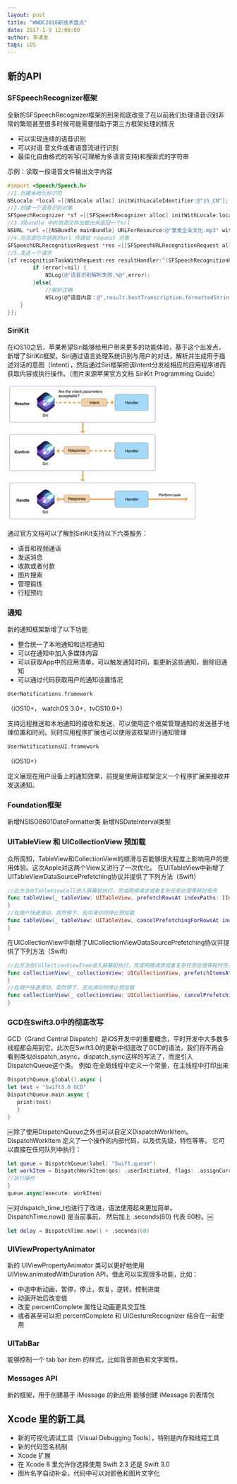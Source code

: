 ```yaml
---
layout: post
title: "WWDC2016新技术盘点"
date: 2017-1-9 12:00:00
author: 李清发
tags: iOS
---
```



## 新的API

### SFSpeechRecognizer框架

全新的SFSpeechRecognizer框架的到来彻底改变了在以前我们处理语音识别非常的繁琐甚至很多时候可能需要借助于第三方框架处理的情况

* 可以实现连续的语音识别
* 可以对语 音文件或者语音流进行识别
* 最佳化自由格式的听写(可理解为多语言支持)和搜索式的字符串

示例：读取一段语音文件输出文字内容

```objectivec
#import <Speech/Speech.h>
//1.创建本地化标识符
NSLocale *local =[[NSLocale alloc] initWithLocaleIdentifier:@"zh_CN"];
//2.创建一个语音识别对象
SFSpeechRecognizer *sf =[[SFSpeechRecognizer alloc] initWithLocale:local];
//3.将bundle 中的资源文件加载出来返回一个url
NSURL *url =[[NSBundle mainBundle] URLForResource:@"掌麦企业文化.mp3" withExtension:nil];
//4.将资源包中获取的url 传递给 request 对象
SFSpeechURLRecognitionRequest *res =[[SFSpeechURLRecognitionRequest alloc] initWithURL:url];
//5.发送一个请求
[sf recognitionTaskWithRequest:res resultHandler:^(SFSpeechRecognitionResult * _Nullable result, NSError * _Nullable error) {
        if (error!=nil) {
            NSLog(@"语音识别解析失败,%@",error);
        }else{
            //解析正确
            NSLog(@“语音内容：@",result.bestTranscription.formattedString);
    }
}];
```

### SiriKit

在iOS10之后，苹果希望Siri能够给用户带来更多的功能体验，基于这个出发点，新增了SiriKit框架。Siri通过语言处理系统识别与用户的对话，解析并生成用于描述对话的意图（Intent），然后通过Siri框架把该Intent分发给相应的应用程序进而获取内容或执行操作。（图片来源苹果官方文档 SiriKit Programming Guide）

 
![](/img/post/WWDC2016/SiriKit.jpg)

通过官方文档可以了解到SiriKit支持以下六类服务：

* 语音和视频通话
* 发送消息
* 收款或者付款
* 图片搜索
* 管理锻炼
* 行程预约

### 通知

新的通知框架新增了以下功能

* 整合统一了本地通知和远程通知
* 可以在通知中加入多媒体内容
* 可以获取App中的应用清单，可以触发通知时间，能更新这些通知，删除旧通知
* 可以通过代码获取用户的通知设置情况

```swift
UserNotifications.framework
```

（iOS10+， watchOS 3.0+，tvOS10.0+）

支持远程推送和本地通知的接收和发送，可以使用这个框架管理通知的发送基于地理位置和时间。同时应用程序扩展也可以使用该框架进行通知管理

```swift
UserNotificationsUI.framework
```

（iOS10+）

定义展现在用户设备上的通知效果，前提是使用该框架定义一个程序扩展来接收并发送通知。

### Foundation框架

新增NSISO8601DateFormatter类
新增NSDateInterval类型

### UITableView 和 UICollectionView 预加载

众所周知，TableView和CollectionView的顺滑与否能够很大程度上影响用户的使用体验。这次Apple对这两个View又进行了一次优化。
在UITableView中新增了UITableViewDataSourcePrefetching协议并提供了下列方法（Swift）

```swift
//此方法在TableViewCell进入屏幕前执行，完成网络请求或者复杂任务处理等耗时任务
func tableView(_ tableView: UITableView, prefetchRowsAt indexPaths: [IndexPath]) {  
}
//在用户快速滑动，突然停下，反向滑动时停止预加载
func tableView(_ tableView: UITableView, cancelPrefetchingForRowsAt indexPaths: [IndexPath]) {
}
```

在UICollectionView中新增了UICollectionViewDataSourcePrefetching协议并提供了下列方法（Swift）

```swift
//此方法在CollectionViewItem进入屏幕前执行，完成网络请求或者复杂任务处理等耗时任务，
func collectionView(_ collectionView: UICollectionView, prefetchItemsAt indexPaths: [IndexPath]) {
}
//在用户快速滑动，突然停下，反向滑动时停止预加载
func collectionView(_ collectionView: UICollectionView, cancelPrefetchingForItemsAt indexPaths: [IndexPath]) {
}
```

### GCD在Swift3.0中的彻底改写

GCD（Grand Central Dispatch）是iOS开发中的重要概念，平时开发中大多数多线程都会用到它。此次在Swift3.0的更新中彻底改了GCD的语法，我们将不再会看到类似dispatch\_async，dispatch\_sync这样的写法了，而是引入DispatchQueue这个类。
例如:在全局线程中定义一个常量，在主线程中打印出来

```swift
DispatchQueue.global().async {
let test = "Swift3.0 GCD"
DispatchQueue.main.async {
   print(test)
   }
}
```

￼除了使用DispatchQueue之外也可以自定义DispatchWorkItem。DispatchWorkItem 定义了一个操作的内部代码，以及优先级，特性等等。 它可以直接在任何队列中执行：

```swift
let queue = DispatchQueue(label: "Swift.queue")
let workItem = DispatchWorkItem(qos: .userInitiated, flags: .assignCurrentContext) {
//执行操作  
}
queue.async(execute: workItem)
```

￼对dispatch\_time\_t也进行了改进，语法使用起来更加简单。DispatchTime.now() 是当前事前， 然后加上 .seconds(60) 代表 60秒。￼

```swift
let delay = DispatchTime.now() + .seconds(60)
```

### UIViewPropertyAnimator

新的 UIViewPropertyAnimator 类可以更好地使用 UIView.animatedWithDuration API，借此可以实现很多功能，比如：

* 中途中断动画，暂停，停止，恢复，逆转，控制进度
* 动画开始后改变值
* 改变 percentComplete 属性让动画更具交互性
* 或者甚至可以把 percentComplete 和 UIGestureRecognizer 结合在一起使用

### UITabBar

能够控制一个 tab bar item 的样式，比如背景颜色和文字属性。

### Messages API

新的框架，用于创建基于 iMessage 的新应用
能够创建 iMessage 的表情包

## Xcode 里的新工具

* 新的可视化调试工具（Visual Debugging Tools），特别是内存和线程工具
* 新的代码签名机制
* Xcode 扩展
* 在 Xcode 8 里允许你选择使用 Swift 2.3 还是 Swift 3.0
* 图片名字自动补全，代码中可以对颜色和图片文字化